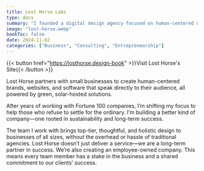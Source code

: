 ```yaml
---
title: Lost Horse Labs
type: docs
summary: "I founded a digital design agency focused on human-centered design and sustainability."
image: "lost-horse.webp"
bookToc: false
date: 2024-11-02
categories: ["Business", "Consulting", "Entrepreneurship"]
---
```

{{< button href="https://losthorse.design-book" >}}Visit Lost Horse's Site{{< /button >}}

Lost Horse partners with small businesses to create human-centered brands, websites, and software that speak directly to their audience, all powered by green, solar-hosted solutions.

After years of working with Fortune 100 companies, I’m shifting my focus to help those who refuse to settle for the ordinary. I’m building a better kind of company—one rooted in sustainability and long-term success. 

The team I work with brings top-tier, thoughtful, and holistic design to businesses of all sizes, without the overhead or hassle of traditional agencies. Lost Horse doesn’t just deliver a service—we are a long-term partner in success. We’re also creating an employee-owned company. This means every team member has a stake in the business and a shared commitment to our clients’ success.

